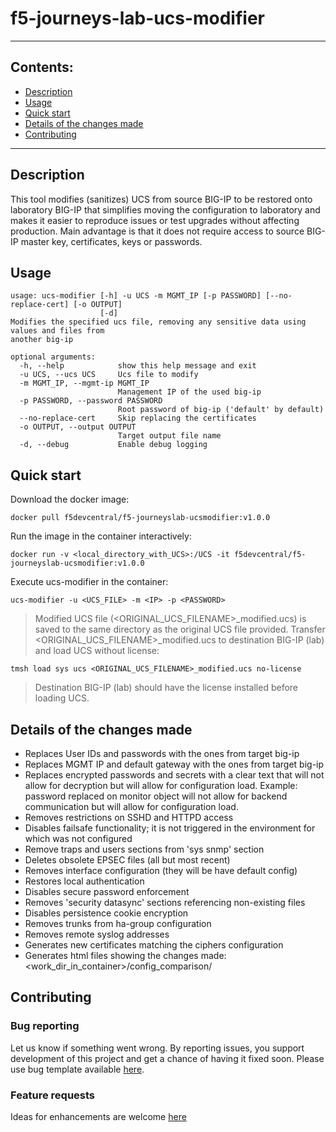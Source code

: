 # f5-journeys-lab-ucs-modifier

----
## Contents:
- [Description](#description)
- [Usage](#usage)
- [Quick start](#quick-start)
- [Details of the changes made](#details-of-the-changes-made)
- [Contributing](#contributing)

----
## Description
This tool modifies (sanitizes) UCS from source BIG-IP to be restored onto laboratory BIG-IP that simplifies moving the configuration to laboratory and makes it easier to reproduce issues or test upgrades without affecting production.
Main advantage is that it does not require access to source BIG-IP master key, certificates, keys or passwords.

## Usage
```
usage: ucs-modifier [-h] -u UCS -m MGMT_IP [-p PASSWORD] [--no-replace-cert] [-o OUTPUT]
                    [-d]
Modifies the specified ucs file, removing any sensitive data using values and files from
another big-ip

optional arguments:
  -h, --help            show this help message and exit
  -u UCS, --ucs UCS     Ucs file to modify
  -m MGMT_IP, --mgmt-ip MGMT_IP
                        Management IP of the used big-ip
  -p PASSWORD, --password PASSWORD
                        Root password of big-ip ('default' by default)
  --no-replace-cert     Skip replacing the certificates
  -o OUTPUT, --output OUTPUT
                        Target output file name
  -d, --debug           Enable debug logging
```

## Quick start

Download the docker image:
```
docker pull f5devcentral/f5-journeyslab-ucsmodifier:v1.0.0
```
Run the image in the container interactively:
```
docker run -v <local_directory_with_UCS>:/UCS -it f5devcentral/f5-journeyslab-ucsmodifier:v1.0.0
```
Execute ucs-modifier in the container:
```
ucs-modifier -u <UCS_FILE> -m <IP> -p <PASSWORD>
```
> Modified UCS file (<ORIGINAL_UCS_FILENAME>_modified.ucs) is saved to the same directory as the original UCS file provided.
Transfer <ORIGINAL_UCS_FILENAME>_modified.ucs to destination BIG-IP (lab) and load UCS without license:
```
tmsh load sys ucs <ORIGINAL_UCS_FILENAME>_modified.ucs no-license
```
> Destination BIG-IP (lab) should have the license installed before loading UCS. 

## Details of the changes made
+ Replaces User IDs and passwords with the ones from target big-ip
+ Replaces MGMT IP and default gateway with the ones from target big-ip
+ Replaces encrypted passwords and secrets with a clear text that will not allow for decryption but will allow for configuration load. Example: password replaced on monitor object will not allow for backend communication but will allow for configuration load.
+ Removes restrictions on SSHD and HTTPD access
+ Disables failsafe functionality; it is not triggered in the environment for which was not configured
+ Remove traps and users sections from 'sys snmp' section
+ Deletes obsolete EPSEC files (all but most recent)
+ Removes interface configuration (they will be have default config)
+ Restores local authentication
+ Disables secure password enforcement
+ Removes 'security datasync' sections referencing non-existing files
+ Disables persistence cookie encryption
+ Removes trunks from ha-group configuration
+ Removes remote syslog addresses
+ Generates new certificates matching the ciphers configuration
+ Generates html files showing the changes made: <work_dir_in_container>/config_comparison/

## Contributing

### Bug reporting

Let us know if something went wrong. By reporting issues, you support development of this project and get a chance of having it fixed soon.
Please use bug template available [here](https://github.com/f5devcentral/f5-journeys-lab-ucs-modifier/issues/new?assignees=&labels=&template=bug_report.md&title=%5BBUG%5D).

### Feature requests

Ideas for enhancements are welcome [here](https://github.com/f5devcentral/f5-journeys-lab-ucs-modifier/issues/new?assignees=&labels=&template=feature_request.md&title=%5BFEAT%5D)
